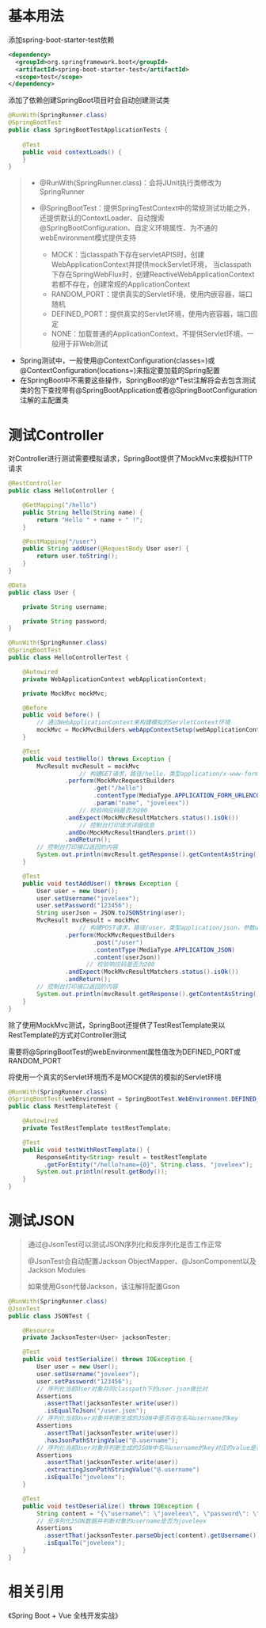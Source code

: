 # 基本用法

添加spring-boot-starter-test依赖
```xml
<dependency>
  <groupId>org.springframework.boot</groupId>
  <artifactId>spring-boot-starter-test</artifactId>
  <scope>test</scope>
</dependency>
```



添加了依赖创建SpringBoot项目时会自动创建测试类

```java
@RunWith(SpringRunner.class)
@SpringBootTest
public class SpringBootTestApplicationTests {
  
    @Test
    public void contextLoads() {
    }
}
```

> - @RunWith(SpringRunner.class)：会将JUnit执行类修改为SpringRunner
>
> - @SpringBootTest：提供SpringTestContext中的常规测试功能之外，还提供默认的ContextLoader、自动搜索@SpringBootConfiguration、自定义环境属性、为不通的webEnvironment模式提供支持
>   - MOCK：当classpath下存在servletAPIS时，创建WebApplicationContext并提供mockServlet环境，
>     当classpath下存在SpringWebFlux时，创建ReactiveWebApplicationContext
>     若都不存在，创建常规的ApplicationContext
>   - RANDOM_PORT：提供真实的Servlet环境，使用内嵌容器，端口随机
>   - DEFINED_PORT：提供真实的Servlet环境，使用内嵌容器，端口固定
>   - NONE：加载普通的ApplicationContext，不提供Servlet环境，一般用于非Web测试

- Spring测试中，一般使用@ContextConfiguration(classes=)或@ContextConfiguration(locations=)来指定要加载的Spring配置
- 在SpringBoot中不需要这些操作，SpringBoot的@*Test注解将会去包含测试类的包下查找带有@SpringBootApplication或者@SpringBootConfiguration注解的主配置类



# 测试Controller

对Controller进行测试需要模拟请求，SpringBoot提供了MockMvc来模拟HTTP请求

```java
@RestController
public class HelloController {

    @GetMapping("/hello")
    public String hello(String name) {
        return "Hello " + name + " !";
    }

    @PostMapping("/user")
    public String addUser(@RequestBody User user) {
        return user.toString();
    }
}
```

```java
@Data
public class User {

    private String username;

    private String password;
}
```

```java
@RunWith(SpringRunner.class)
@SpringBootTest
public class HelloControllerTest {

    @Autowired
    private WebApplicationContext webApplicationContext;

    private MockMvc mockMvc;

    @Before
    public void before() {
      	// 通过WebApplicationContext来构建模拟的ServletContext环境
        mockMvc = MockMvcBuilders.webAppContextSetup(webApplicationContext).build();
    }

    @Test
    public void testHello() throws Exception {
        MvcResult mvcResult = mockMvc
          			// 构建GET请求，路径/hello，类型application/x-www-form-urlencoded，参数name
                .perform(MockMvcRequestBuilders
                        .get("/hello")
                        .contentType(MediaType.APPLICATION_FORM_URLENCODED)
                        .param("name", "joveleex"))
          			// 校验响应码是否为200
                .andExpect(MockMvcResultMatchers.status().isOk())
          			// 控制台打印请求详细信息
                .andDo(MockMvcResultHandlers.print())
                .andReturn();
      	// 控制台打印接口返回的内容
        System.out.println(mvcResult.getResponse().getContentAsString());
    }

    @Test
    public void testAddUser() throws Exception {
        User user = new User();
        user.setUsername("joveleex");
        user.setPassword("123456");
        String userJson = JSON.toJSONString(user);
        MvcResult mvcResult = mockMvc
          			// 构建POST请求，路径/user，类型application/json，参数userJson
                .perform(MockMvcRequestBuilders
                        .post("/user")
                        .contentType(MediaType.APPLICATION_JSON)
                        .content(userJson))
			          // 校验响应码是否为200
                .andExpect(MockMvcResultMatchers.status().isOk())
                .andReturn();
        // 控制台打印接口返回的内容
        System.out.println(mvcResult.getResponse().getContentAsString());
    }
}

```



除了使用MockMvc测试，SpringBoot还提供了TestRestTemplate来以RestTemplate的方式对Controller测试

需要将@SpringBootTest的webEnvironment属性值改为DEFINED_PORT或RANDOM_PORT

将使用一个真实的Servlet环境而不是MOCK提供的模拟的Servlet环境

```java
@RunWith(SpringRunner.class)
@SpringBootTest(webEnvironment = SpringBootTest.WebEnvironment.DEFINED_PORT)
public class RestTemplateTest {

    @Autowired
    private TestRestTemplate testRestTemplate;

    @Test
    public void testWithRestTemplate() {
        ResponseEntity<String> result = testRestTemplate
          .getForEntity("/hello?name={0}", String.class, "joveleex");
        System.out.println(result.getBody());
    }
}
```



# 测试JSON

> 通过@JsonTest可以测试JSON序列化和反序列化是否工作正常
>
> @JsonTest会自动配置Jackson ObjectMapper、@JsonComponent以及Jackson Modules
>
> 如果使用Gson代替Jackson，该注解将配置Gson

```java
@RunWith(SpringRunner.class)
@JsonTest
public class JSONTest {

    @Resource
    private JacksonTester<User> jacksonTester;

    @Test
    public void testSerialize() throws IOException {
        User user = new User();
        user.setUsername("joveleex");
        user.setPassword("123456");
      	// 序列化当前User对象并同classpath下的user.json做比对
        Assertions
          .assertThat(jacksonTester.write(user))
          .isEqualToJson("/user.json");
      	// 序列化当前User对象并判断生成的JSON中是否存在名叫username的key
      	Assertions
          .assertThat(jacksonTester.write(user))
          .hasJsonPathStringValue("@.username");
      	// 序列化当前User对象并判断生成的JSON中名叫username的key对应的value是否为joveleex
        Assertions
          .assertThat(jacksonTester.write(user))
          .extractingJsonPathStringValue("@.username")
          .isEqualTo("joveleex");
    }

    @Test
    public void testDeserialize() throws IOException {
        String content = "{\"username\": \"joveleex\", \"password\": \"123456\"}";
      	// 反序列化JSON数据并判断对象的username是否为joveleex
        Assertions
          .assertThat(jacksonTester.parseObject(content).getUsername())
          .isEqualTo("joveleex");
    }
}

```



# 相关引用

《Spring Boot + Vue 全栈开发实战》